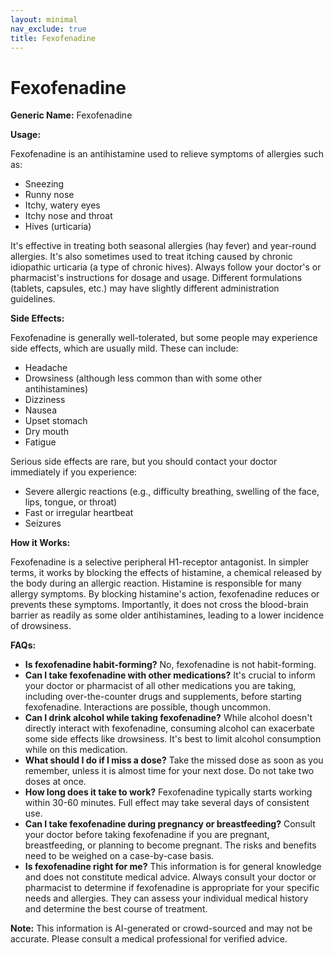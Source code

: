 ```yaml
---
layout: minimal
nav_exclude: true
title: Fexofenadine
---
```


# Fexofenadine

**Generic Name:** Fexofenadine

**Usage:**

Fexofenadine is an antihistamine used to relieve symptoms of allergies such as:

* Sneezing
* Runny nose
* Itchy, watery eyes
* Itchy nose and throat
* Hives (urticaria)

It's effective in treating both seasonal allergies (hay fever) and year-round allergies.  It's also sometimes used to treat itching caused by chronic idiopathic urticaria (a type of chronic hives).  Always follow your doctor's or pharmacist's instructions for dosage and usage.  Different formulations (tablets, capsules, etc.) may have slightly different administration guidelines.


**Side Effects:**

Fexofenadine is generally well-tolerated, but some people may experience side effects, which are usually mild.  These can include:

* Headache
* Drowsiness (although less common than with some other antihistamines)
* Dizziness
* Nausea
* Upset stomach
* Dry mouth
* Fatigue


Serious side effects are rare, but you should contact your doctor immediately if you experience:

* Severe allergic reactions (e.g., difficulty breathing, swelling of the face, lips, tongue, or throat)
* Fast or irregular heartbeat
* Seizures


**How it Works:**

Fexofenadine is a selective peripheral H1-receptor antagonist.  In simpler terms, it works by blocking the effects of histamine, a chemical released by the body during an allergic reaction.  Histamine is responsible for many allergy symptoms. By blocking histamine's action, fexofenadine reduces or prevents these symptoms.  Importantly, it does not cross the blood-brain barrier as readily as some older antihistamines, leading to a lower incidence of drowsiness.


**FAQs:**

* **Is fexofenadine habit-forming?** No, fexofenadine is not habit-forming.
* **Can I take fexofenadine with other medications?**  It's crucial to inform your doctor or pharmacist of all other medications you are taking, including over-the-counter drugs and supplements, before starting fexofenadine.  Interactions are possible, though uncommon.
* **Can I drink alcohol while taking fexofenadine?** While alcohol doesn't directly interact with fexofenadine, consuming alcohol can exacerbate some side effects like drowsiness.  It's best to limit alcohol consumption while on this medication.
* **What should I do if I miss a dose?** Take the missed dose as soon as you remember, unless it is almost time for your next dose.  Do not take two doses at once.
* **How long does it take to work?**  Fexofenadine typically starts working within 30-60 minutes.  Full effect may take several days of consistent use.
* **Can I take fexofenadine during pregnancy or breastfeeding?** Consult your doctor before taking fexofenadine if you are pregnant, breastfeeding, or planning to become pregnant.  The risks and benefits need to be weighed on a case-by-case basis.
* **Is fexofenadine right for me?**  This information is for general knowledge and does not constitute medical advice.  Always consult your doctor or pharmacist to determine if fexofenadine is appropriate for your specific needs and allergies.  They can assess your individual medical history and determine the best course of treatment.


**Note:** This information is AI-generated or crowd-sourced and may not be accurate. Please consult a medical professional for verified advice.